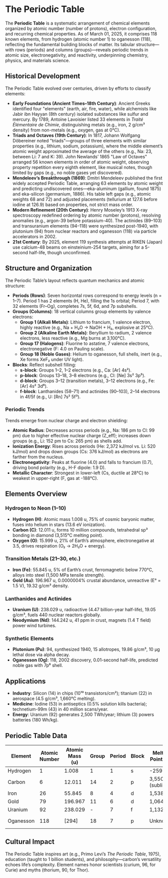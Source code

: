 # The Periodic Table

The **Periodic Table** is a systematic arrangement of chemical elements organized by atomic number (number of protons), electron configuration, and recurring chemical properties. As of March 01, 2025, it comprises 118 known elements, from hydrogen (atomic number 1) to oganesson (118), reflecting the fundamental building blocks of matter. Its tabular structure—with rows (periods) and columns (groups)—reveals periodic trends in atomic size, electronegativity, and reactivity, underpinning chemistry, physics, and materials science.

## Historical Development

The Periodic Table evolved over centuries, driven by efforts to classify elements:

- **Early Foundations (Ancient Times–18th Century)**: Ancient Greeks identified four "elements" (earth, air, fire, water), while alchemists like Jabir ibn Hayyan (8th century) isolated substances like sulfur and mercury. By 1789, Antoine Lavoisier listed 33 elements in *Traité Élémentaire de Chimie*, distinguishing metals (e.g., iron, 2 g/cm³ density) from non-metals (e.g., oxygen, gas at 0°C).
- **Triads and Octaves (19th Century)**: In 1817, Johann Wolfgang Döbereiner noted "triads"—groups of three elements with similar properties (e.g., lithium, sodium, potassium), where the middle element’s atomic weight approximated the average of the others (e.g., Na: 23, between Li: 7 and K: 39). John Newlands’ 1865 "Law of Octaves" arranged 56 known elements in order of atomic weight, observing property repetition every eighth element, like musical notes, though limited by gaps (e.g., no noble gases yet discovered).
- **Mendeleev’s Breakthrough (1869)**: Dmitri Mendeleev published the first widely accepted Periodic Table, arranging 63 elements by atomic weight and predicting undiscovered ones—eka-aluminum (gallium, found 1875) and eka-silicon (germanium, 1886). His table left gaps (e.g., atomic weights 68 and 72) and adjusted placements (tellurium at 127.6 before iodine at 126.9) based on properties, not strict mass order.
- **Modern Refinement (20th Century)**: Henry Moseley’s 1913 X-ray spectroscopy redefined ordering by atomic number (protons), resolving anomalies (e.g., argon-39 before potassium-40). The actinides (89–103) and transuranium elements (94–118) were synthesized post-1940, with plutonium (94) from nuclear reactors and oganesson (118) via particle accelerators in 2002.
- **21st Century**: By 2025, element 119 synthesis attempts at RIKEN (Japan) use calcium-48 beams on einsteinium-254 targets, aiming for a 5-second half-life, though unconfirmed.

## Structure and Organization

The Periodic Table’s layout reflects quantum mechanics and atomic structure:

- **Periods (Rows)**: Seven horizontal rows correspond to energy levels (n = 1–7). Period 1 has 2 elements (H, He), filling the 1s orbital; Period 7, with 32 elements (Fr–Og), completes 7s, 5f, 6d, and 7p subshells.
- **Groups (Columns)**: 18 vertical columns group elements by valence electrons:
  - **Group 1 (Alkali Metals)**: Lithium to francium, 1 valence electron, highly reactive (e.g., Na + H₂O → NaOH + H₂, explosive at 25°C).
  - **Group 2 (Alkaline Earth Metals)**: Beryllium to radium, 2 valence electrons, less reactive (e.g., Mg burns at 3,100°C).
  - **Group 17 (Halogens)**: Fluorine to astatine, 7 valence electrons, electronegative (F: 4.0 on Pauling scale).
  - **Group 18 (Noble Gases)**: Helium to oganesson, full shells, inert (e.g., Xe forms XeF₂ under UV light).
- **Blocks**: Reflect subshell filling:
  - **s-block**: Groups 1–2, 1–2 electrons (e.g., Ca: [Ar] 4s²).
  - **p-block**: Groups 13–18, 3–8 electrons (e.g., Cl: [Ne] 3s² 3p⁵).
  - **d-block**: Groups 3–12 (transition metals), 3–12 electrons (e.g., Fe: [Ar] 4s² 3d⁶).
  - **f-block**: Lanthanides (58–71) and actinides (90–103), 2–14 electrons in 4f/5f (e.g., U: [Rn] 7s² 5f³).

### Periodic Trends

Trends emerge from nuclear charge and electron shielding:
- **Atomic Radius**: Decreases across periods (e.g., Na: 186 pm to Cl: 99 pm) due to higher effective nuclear charge (Z_eff); increases down groups (e.g., Li: 152 pm to Cs: 265 pm) as shells add.
- **Ionization Energy**: Rises across periods (He: 2,372 kJ/mol vs. Li: 520 kJ/mol) and drops down groups (Cs: 376 kJ/mol) as electrons are farther from the nucleus.
- **Electronegativity**: Peaks at fluorine (4.0) and falls to francium (0.7), driving bond polarity (e.g., H-F dipole: 1.9 D).
- **Metallic Character**: Strongest in lower-left (Cs, ductile at 28°C) to weakest in upper-right (F, gas at -188°C).

## Elements Overview

### Hydrogen to Neon (1–10)

- **Hydrogen (H)**: Atomic mass 1.008 u, 75% of cosmic baryonic matter, fuses into helium in stars (13.6 eV ionization).
- **Carbon (C)**: 12.011 u, forms 10 million compounds, tetrahedral sp³ bonding in diamond (3,515°C melting point).
- **Oxygen (O)**: 15.999 u, 21% of Earth’s atmosphere, electronegative at 3.5, drives respiration (O₂ → 2H₂O + energy).

### Transition Metals (21–30, etc.)

- **Iron (Fe)**: 55.845 u, 5% of Earth’s crust, ferromagnetic below 770°C, alloys into steel (1,500 MPa tensile strength).
- **Gold (Au)**: 196.967 u, 0.0000004% crustal abundance, unreactive (E° = 1.5 V), 19.32 g/cm³ density.

### Lanthanides and Actinides

- **Uranium (U)**: 238.029 u, radioactive (4.47 billion-year half-life), 19.05 g/cm³, fuels 440 nuclear reactors globally.
- **Neodymium (Nd)**: 144.242 u, 41 ppm in crust, magnets (1.4 T field) power wind turbines.

### Synthetic Elements

- **Plutonium (Pu)**: 94, synthesized 1940, 15 allotropes, 19.86 g/cm³, 10 µg lethal dose via alpha decay.
- **Oganesson (Og)**: 118, 2002 discovery, 0.01-second half-life, predicted noble gas with 7p⁶ shell.

## Applications

- **Industry**: Silicon (14) in chips (10¹⁰ transistors/cm²); titanium (22) in aerospace (4.5 g/cm³, 1,660°C melting).
- **Medicine**: Iodine (53) in antiseptics (0.5% solution kills bacteria); technetium-99m (43) in 40 million scans/year.
- **Energy**: Uranium (92) generates 2,500 TWh/year; lithium (3) powers batteries (180 Wh/kg).

## Periodic Table Data

| Element       | Atomic Number | Atomic Mass (u) | Group | Period | Block | Melting Point (°C) | Density (g/cm³) |
|---------------|---------------|-----------------|-------|--------|-------|--------------------|-----------------|
| Hydrogen      | 1             | 1.008           | 1     | 1      | s     | -259.1             | 0.00009         |
| Carbon        | 6             | 12.011          | 14    | 2      | p     | 3,550 (sublimes)   | 2.26 (graphite) |
| Iron          | 26            | 55.845          | 8     | 4      | d     | 1,538              | 7.87            |
| Gold          | 79            | 196.967         | 11    | 6      | d     | 1,064              | 19.32           |
| Uranium       | 92            | 238.029         | -     | 7      | f     | 1,132              | 19.05           |
| Oganesson     | 118           | [294]           | 18    | 7      | p     | Unknown            | ~7 (predicted)  |

## Cultural Impact

The Periodic Table inspires art (e.g., Primo Levi’s *The Periodic Table*, 1975), education (taught to 1 billion students), and philosophy—carbon’s versatility echoes life’s complexity. Element names honor scientists (curium, 96, for Curie) and myths (thorium, 90, for Thor).
